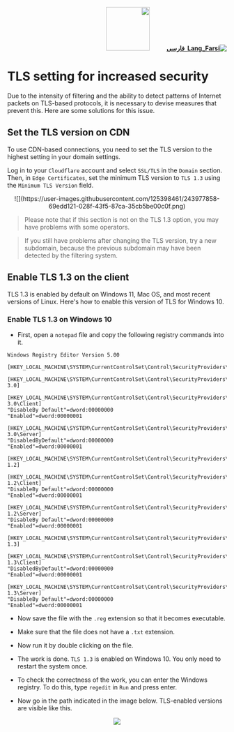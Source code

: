 <div dir="rtl" markdown="1">

[**![Lang_Farsi](https://user-images.githubusercontent.com/125398461/234186932-52f1fa82-52c6-417f-8b37-08fe9250a55f.png) &nbsp;فارسی**](/manager/wiki/%D8%AA%D9%86%D8%B8%DB%8C%D9%85-TLS-%D8%A8%D8%B1%D8%A7%DB%8C-%D8%A7%D9%81%D8%B2%D8%A7%DB%8C%D8%B4-%D8%A7%D9%85%D9%86%DB%8C%D8%AA)&nbsp;&nbsp;&nbsp;&nbsp;&nbsp;&nbsp;&nbsp;&nbsp;&nbsp;&nbsp;<a href="/manager/wiki/All-tutorials-and-videos"><img width="100" src="https://github.com/hiddify/hiddify-config/assets/125398461/8ac5b906-105c-4b98-acf5-0e12e39e33f6" /></a>
</div>

# TLS setting for increased security
Due to the intensity of filtering and the ability to detect patterns of Internet packets on TLS-based protocols, it is necessary to devise measures that prevent this. Here are some solutions for this issue.

## Set the TLS version on CDN

To use CDN-based connections, you need to set the TLS version to the highest setting in your domain settings.

Log in to your `Cloudflare` account and select `SSL/TLS` in the `Domain` section. Then, in `Edge Certificates`, set the minimum TLS version to `TLS 1.3` using the `Minimum TLS Version` field.

<div align=center markdown=1>
![](https://user-images.githubusercontent.com/125398461/243977858-69edd121-028f-43f5-87ca-35cb5be00c0f.png)


</div>

> Please note that if this section is not on the TLS 1.3 option, you may have problems with some operators.

> If you still have problems after changing the TLS version, try a new subdomain, because the previous subdomain may have been detected by the filtering system.

## Enable TLS 1.3 on the client

TLS 1.3 is enabled by default on Windows 11, Mac OS, and most recent versions of Linux. Here's how to enable this version of TLS for Windows 10.

### Enable TLS 1.3 on Windows 10

- First, open a `notepad` file and copy the following registry commands into it.

```
Windows Registry Editor Version 5.00

[HKEY_LOCAL_MACHINE\SYSTEM\CurrentControlSet\Control\SecurityProviders\SCHANNEL\Protocols]

[HKEY_LOCAL_MACHINE\SYSTEM\CurrentControlSet\Control\SecurityProviders\SCHANNEL\Protocols\SSL 3.0]

[HKEY_LOCAL_MACHINE\SYSTEM\CurrentControlSet\Control\SecurityProviders\SCHANNEL\Protocols\SSL 3.0\Client]
"DisableBy Default"=dword:00000000
"Enabled"=dword:00000001

[HKEY_LOCAL_MACHINE\SYSTEM\CurrentControlSet\Control\SecurityProviders\SCHANNEL\Protocols\SSL 3.0\Server]
"DisabledByDefault"=dword:00000000
"Enabled"=dword:00000001

[HKEY_LOCAL_MACHINE\SYSTEM\CurrentControlSet\Control\SecurityProviders\SCHANNEL\Protocols\TLS 1.2]

[HKEY_LOCAL_MACHINE\SYSTEM\CurrentControlSet\Control\SecurityProviders\SCHANNEL\Protocols\TLS 1.2\Client]
"DisableBy Default"=dword:00000000
"Enabled"=dword:00000001

[HKEY_LOCAL_MACHINE\SYSTEM\CurrentControlSet\Control\SecurityProviders\SCHANNEL\Protocols\TLS 1.2\Server]
"DisableBy Default"=dword:00000000
"Enabled"=dword:00000001

[HKEY_LOCAL_MACHINE\SYSTEM\CurrentControlSet\Control\SecurityProviders\SCHANNEL\Protocols\TLS 1.3]

[HKEY_LOCAL_MACHINE\SYSTEM\CurrentControlSet\Control\SecurityProviders\SCHANNEL\Protocols\TLS 1.3\Client]
"DisabledByDefault"=dword:00000000
"Enabled"=dword:00000001

[HKEY_LOCAL_MACHINE\SYSTEM\CurrentControlSet\Control\SecurityProviders\SCHANNEL\Protocols\TLS 1.3\Server]
"DisableBy Default"=dword:00000000
"Enabled"=dword:00000001

```
- Now save the file with the `.reg` extension so that it becomes executable.

- Make sure that the file does not have a `.txt` extension.

- Now run it by double clicking on the file.

- The work is done. `TLS 1.3` is enabled on Windows 10. You only need to restart the system once.

- To check the correctness of the work, you can enter the Windows registry. To do this, type `regedit` in `Run` and press enter.

- Now go in the path indicated in the image below. TLS-enabled versions are visible like this.

<div align=center markdown=1>

![](https://user-images.githubusercontent.com/125398461/243984337-53b259f3-267a-4e7f-90b2-8f5ce3a216ca.png)

</div>
